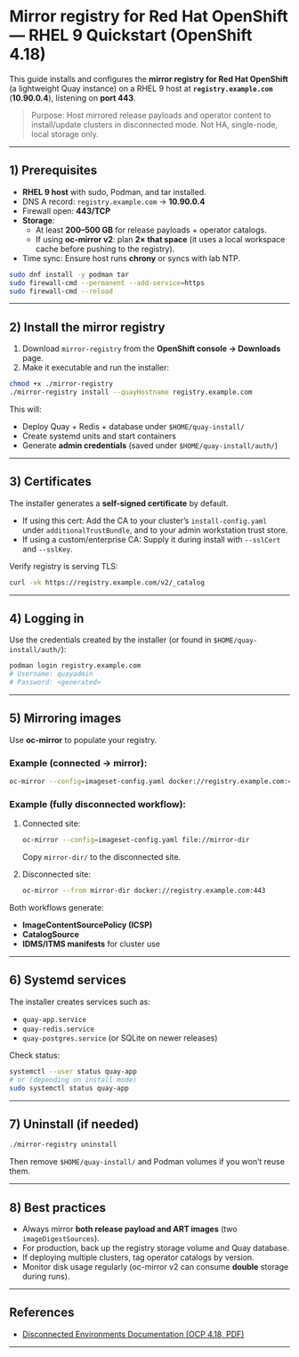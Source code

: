# Mirror registry for Red Hat OpenShift — RHEL 9 Quickstart (OpenShift 4.18)

This guide installs and configures the **mirror registry for Red Hat OpenShift** (a lightweight Quay instance) on a RHEL 9 host at **`registry.example.com`** (**10.90.0.4**), listening on **port 443**.

> Purpose: Host mirrored release payloads and operator content to install/update clusters in disconnected mode. Not HA, single-node, local storage only.

---

## 1) Prerequisites

- **RHEL 9 host** with sudo, Podman, and tar installed.
- DNS A record: `registry.example.com` → **10.90.0.4**
- Firewall open: **443/TCP**
- **Storage**:
  - At least **200–500 GB** for release payloads + operator catalogs.
  - If using **oc-mirror v2**: plan **2× that space** (it uses a local workspace cache before pushing to the registry).
- Time sync: Ensure host runs **chrony** or syncs with lab NTP.

```bash
sudo dnf install -y podman tar
sudo firewall-cmd --permanent --add-service=https
sudo firewall-cmd --reload
```

---

## 2) Install the mirror registry

1. Download `mirror-registry` from the **OpenShift console → Downloads** page.
2. Make it executable and run the installer:

```bash
chmod +x ./mirror-registry
./mirror-registry install --quayHostname registry.example.com
```

This will:
- Deploy Quay + Redis + database under `$HOME/quay-install/`
- Create systemd units and start containers
- Generate **admin credentials** (saved under `$HOME/quay-install/auth/`)

---

## 3) Certificates

The installer generates a **self-signed certificate** by default.

- If using this cert: Add the CA to your cluster’s `install-config.yaml` under `additionalTrustBundle`, and to your admin workstation trust store.
- If using a custom/enterprise CA: Supply it during install with `--sslCert` and `--sslKey`.

Verify registry is serving TLS:

```bash
curl -vk https://registry.example.com/v2/_catalog
```

---

## 4) Logging in

Use the credentials created by the installer (or found in `$HOME/quay-install/auth/`):

```bash
podman login registry.example.com
# Username: quayadmin
# Password: <generated>
```

---

## 5) Mirroring images

Use **oc-mirror** to populate your registry.

### Example (connected → mirror):

```bash
oc-mirror --config=imageset-config.yaml docker://registry.example.com:443
```

### Example (fully disconnected workflow):

1. Connected site:
   ```bash
   oc-mirror --config=imageset-config.yaml file://mirror-dir
   ```
   Copy `mirror-dir/` to the disconnected site.

2. Disconnected site:
   ```bash
   oc-mirror --from mirror-dir docker://registry.example.com:443
   ```

Both workflows generate:
- **ImageContentSourcePolicy (ICSP)**
- **CatalogSource**
- **IDMS/ITMS manifests** for cluster use

---

## 6) Systemd services

The installer creates services such as:

- `quay-app.service`
- `quay-redis.service`
- `quay-postgres.service` (or SQLite on newer releases)

Check status:

```bash
systemctl --user status quay-app
# or (depending on install mode)
sudo systemctl status quay-app
```

---

## 7) Uninstall (if needed)

```bash
./mirror-registry uninstall
```

Then remove `$HOME/quay-install/` and Podman volumes if you won’t reuse them.

---

## 8) Best practices

- Always mirror **both release payload and ART images** (two `imageDigestSources`).
- For production, back up the registry storage volume and Quay database.
- If deploying multiple clusters, tag operator catalogs by version.
- Monitor disk usage regularly (oc-mirror v2 can consume **double** storage during runs).

---

## References

- [Disconnected Environments Documentation (OCP 4.18, PDF)](https://docs.redhat.com/en/documentation/openshift_container_platform/4.18/pdf/disconnected_environments/OpenShift_Container_Platform-4.18-Disconnected_environments-en-US.pdf)

---
